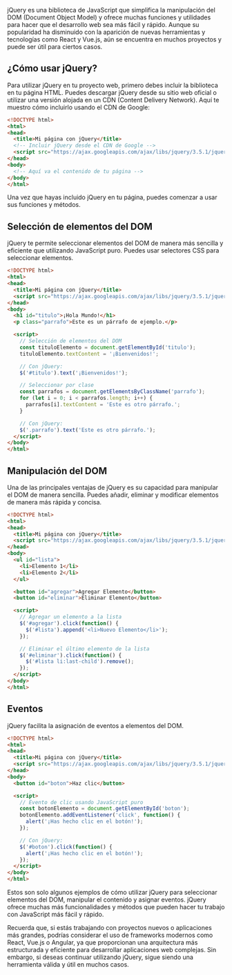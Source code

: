 
jQuery es una biblioteca de JavaScript que simplifica la manipulación del DOM (Document Object Model) y ofrece muchas funciones y utilidades para hacer que el desarrollo web sea más fácil y rápido. Aunque su popularidad ha disminuido con la aparición de nuevas herramientas y tecnologías como React y Vue.js, aún se encuentra en muchos proyectos y puede ser útil para ciertos casos.

## ¿Cómo usar jQuery?

Para utilizar jQuery en tu proyecto web, primero debes incluir la biblioteca en tu página HTML. Puedes descargar jQuery desde su sitio web oficial o utilizar una versión alojada en un CDN (Content Delivery Network). Aquí te muestro cómo incluirlo usando el CDN de Google:

```html
<!DOCTYPE html>
<html>
<head>
  <title>Mi página con jQuery</title>
  <!-- Incluir jQuery desde el CDN de Google -->
  <script src="https://ajax.googleapis.com/ajax/libs/jquery/3.5.1/jquery.min.js"></script>
</head>
<body>
  <!-- Aquí va el contenido de tu página -->
</body>
</html>
```

Una vez que hayas incluido jQuery en tu página, puedes comenzar a usar sus funciones y métodos.

## Selección de elementos del DOM

jQuery te permite seleccionar elementos del DOM de manera más sencilla y eficiente que utilizando JavaScript puro. Puedes usar selectores CSS para seleccionar elementos.

```html
<!DOCTYPE html>
<html>
<head>
  <title>Mi página con jQuery</title>
  <script src="https://ajax.googleapis.com/ajax/libs/jquery/3.5.1/jquery.min.js"></script>
</head>
<body>
  <h1 id="titulo">¡Hola Mundo!</h1>
  <p class="parrafo">Este es un párrafo de ejemplo.</p>

  <script>
    // Selección de elementos del DOM
    const tituloElemento = document.getElementById('titulo');
    tituloElemento.textContent = '¡Bienvenidos!';

    // Con jQuery:
    $('#titulo').text('¡Bienvenidos!');

    // Seleccionar por clase
    const parrafos = document.getElementsByClassName('parrafo');
    for (let i = 0; i < parrafos.length; i++) {
      parrafos[i].textContent = 'Este es otro párrafo.';
    }

    // Con jQuery:
    $('.parrafo').text('Este es otro párrafo.');
  </script>
</body>
</html>
```

## Manipulación del DOM

Una de las principales ventajas de jQuery es su capacidad para manipular el DOM de manera sencilla. Puedes añadir, eliminar y modificar elementos de manera más rápida y concisa.

```html
<!DOCTYPE html>
<html>
<head>
  <title>Mi página con jQuery</title>
  <script src="https://ajax.googleapis.com/ajax/libs/jquery/3.5.1/jquery.min.js"></script>
</head>
<body>
  <ul id="lista">
    <li>Elemento 1</li>
    <li>Elemento 2</li>
  </ul>

  <button id="agregar">Agregar Elemento</button>
  <button id="eliminar">Eliminar Elemento</button>

  <script>
    // Agregar un elemento a la lista
    $('#agregar').click(function() {
      $('#lista').append('<li>Nuevo Elemento</li>');
    });

    // Eliminar el último elemento de la lista
    $('#eliminar').click(function() {
      $('#lista li:last-child').remove();
    });
  </script>
</body>
</html>
```

## Eventos

jQuery facilita la asignación de eventos a elementos del DOM.

```html
<!DOCTYPE html>
<html>
<head>
  <title>Mi página con jQuery</title>
  <script src="https://ajax.googleapis.com/ajax/libs/jquery/3.5.1/jquery.min.js"></script>
</head>
<body>
  <button id="boton">Haz clic</button>

  <script>
    // Evento de clic usando JavaScript puro
    const botonElemento = document.getElementById('boton');
    botonElemento.addEventListener('click', function() {
      alert('¡Has hecho clic en el botón!');
    });

    // Con jQuery:
    $('#boton').click(function() {
      alert('¡Has hecho clic en el botón!');
    });
  </script>
</body>
</html>
```

Estos son solo algunos ejemplos de cómo utilizar jQuery para seleccionar elementos del DOM, manipular el contenido y asignar eventos. jQuery ofrece muchas más funcionalidades y métodos que pueden hacer tu trabajo con JavaScript más fácil y rápido.

Recuerda que, si estás trabajando con proyectos nuevos o aplicaciones más grandes, podrías considerar el uso de frameworks modernos como React, Vue.js o Angular, ya que proporcionan una arquitectura más estructurada y eficiente para desarrollar aplicaciones web complejas. Sin embargo, si deseas continuar utilizando jQuery, sigue siendo una herramienta válida y útil en muchos casos.
